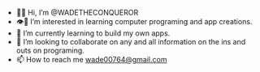 - 👋🤝 Hi, I’m @WADETHECONQUEROR
- 👁👀 I’m interested in learning computer programing and app creations.
- 🌱 I’m currently learning to build my own apps.
- 🦾 I’m looking to collaborate on any and all information on the ins and outs on programing.
- 📫 How to reach me wade00764@gmail.com

<!---
WADETHECONQUEROR/WADETHECONQUEROR is a ✨ special ✨ repository because its `README.md` (this file) appears on your GitHub profile.
You can click the Preview link to take a look at your changes.
--->
